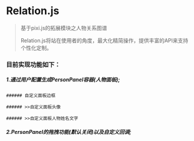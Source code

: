 # Relation.js

>基于pixi.js的拓展模块之人物关系图谱
> 
>Relation.js将站在使用者的角度，最大化精简操作，提供丰富的API来支持个性化定制。

### 目前实现功能如下：



##### 1.通过用户配置生成PersonPanel容器(人物面板);
    ###### 自定义面板边框
>
    ###### >>自定义面板头像
>
    ###### >>自定义面板人物姓名文字
>
>
##### 2.PersonPanel的拖拽功能(默认关闭)以及自定义回调;
>

